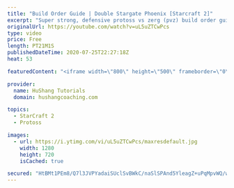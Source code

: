 ```yaml
---
title: "Build Order Guide | Double Stargate Phoenix [Starcraft 2]"
excerpt: "Super strong, defensive protoss vs zerg (pvz) build order guide. This opening is going to give you incredible map control over zerg in the mid-game, letting you scout exactly what is coming your way and making it easy to feel in control of the game. This build also completely owns mutalisk transitions"
originalUrl: https://youtube.com/watch?v=uL5uZTCwPcs
type: video
price: Free
length: PT21M1S
publishedDateTime: 2020-07-25T22:27:18Z
heat: 53

featuredContent: "<iframe width=\"800\" height=\"500\" frameborder=\"0\" src=\"https://www.youtube.com/embed/uL5uZTCwPcs\" allow=\"accelerometer; autoplay; encrypted-media; gyroscope; picture-in-picture\" allowfullscreen></iframe>"

provider:
  name: HuShang Tutorials
  domain: hushangcoaching.com

topics:
  - StarCraft 2
  - Protoss

images:
  - url: https://i.ytimg.com/vi/uL5uZTCwPcs/maxresdefault.jpg
    width: 1280
    height: 720
    isCached: true

secured: "HtBMt1PEm8/Q7l3JVPYadaiSUclSvBWkC/naSlSPAnd5YleagZ+uPqMpvWQ/wa0Hau7SoTj4jO+EqZXd1IP7PQiQouccoFwwJJnH2BPLvKHT3IF7CtppUS9LXUX8XzXa7MZrIbqibzPiyO2ymtE3LRC6VNHyCTMoZ8MccJMI8Bh8C48DAdCiBPZBa1zd3xD+yFVn0l0bGj3K/M00FfpFBtqqsTmJbWELPkNmitHWKHBFSQXI41lNC9IXBbb7e5ys7RvzroekT1pkoo4EaCVQSLRqLAuLGC/kdlPhrHcow3UoRVs4ZqDJB2Y9QOvfmEfPWXuX/QoYYTAVNhKIcWgYw6ozfWL0Z5M2Bht82ipazPwmJe+Tl2CbTy70h7fCy8ZmEpnFdhWF30Zb1/IltV2A4+KZWZmC/AIEW012Zz0c+8E=;4tRkAfR8giReZ9tbrB9c2g=="
---
```


